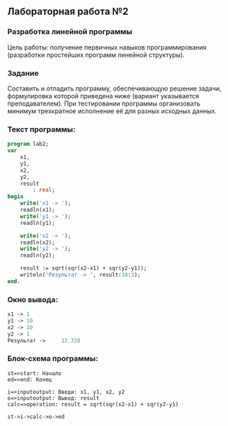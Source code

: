 ## Лабораторная работа №2

### **Разработка линейной программы**

Цель работы: получение первичных навыков программирования (разработки простейших программ линейной структуры).

### Задание

Составить и отладить программу, обеспечивающую решение задачи, формулировка которой приведена ниже (вариант указывается преподавателем). При тестировании программы организовать минимум трехкратное исполнение её для разных исходных данных.

### Текст программы:

```pascal
program lab2;
var
	x1,
	y1,
	x2,
	y2,
	result
		: real;
begin
	write('x1 -> ');
	readln(x1);
	write('y1 -> ');
	readln(y1);

	write('x2 -> ');
	readln(x2);
	write('y2 -> ');
	readln(y2);

	result := sqrt(sqr(x2-x1) + sqr(y2-y1));
	writeln('Результат -> ', result:10:3);
end.
```

### Окно вывода:

```pascal
x1 -> 1
y1 -> 10
x2 -> 10
y2 -> 1
Результат ->     12.728
```

### Блок-схема программы:

```flow
st=>start: Начало
ed=>end: Конец

i=>inputoutput: Введи: x1, y1, x2, y2
o=>inputoutput: Вывод: result
calc=>operation: result = sqrt(sqr(x2-x1) + sqr(y2-y1)

st->i->calc->o->ed
```

